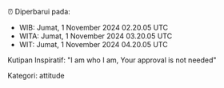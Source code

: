 ⏰ Diperbarui pada:
- WIB: Jumat, 1 November 2024 02.20.05 UTC
- WITA: Jumat, 1 November 2024 03.20.05 UTC
- WIT: Jumat, 1 November 2024 04.20.05 UTC

Kutipan Inspiratif:
"I am who I am, Your approval is not needed"


Kategori: attitude

